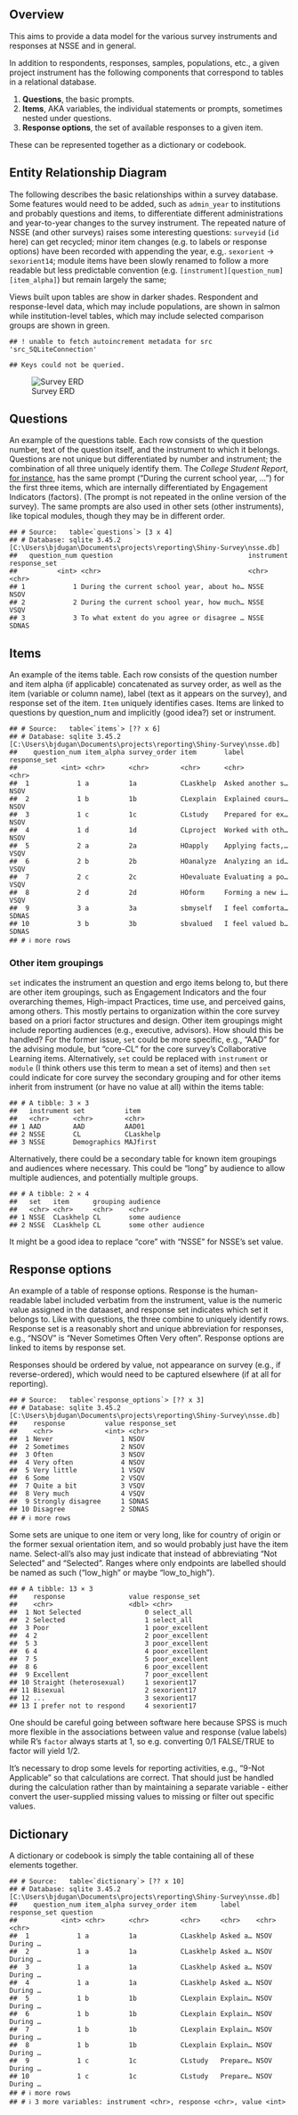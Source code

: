 ## Overview

This aims to provide a data model for the various survey instruments and
responses at NSSE and in general.

In addition to respondents, responses, samples, populations, etc., a
given project instrument has the following components that correspond to
tables in a relational database.  
1. **Questions**, the basic prompts.  
2. **Items**, AKA variables, the individual statements or prompts,
sometimes nested under questions.  
3. **Response options**, the set of available responses to a given item.

These can be represented together as a dictionary or codebook.

## Entity Relationship Diagram

The following describes the basic relationships within a survey
database. Some features would need to be added, such as `admin_year` to
institutions and probably questions and items, to differentiate
different administrations and year-to-year changes to the survey
instrument. The repeated nature of NSSE (and other surveys) raises some
interesting questions: `surveyid` (`id` here) can get recycled; minor
item changes (e.g. to labels or response options) have been recorded
with appending the year, e.g,. `sexorient` -\> `sexorient14`; module
items have been slowly renamed to follow a more readable but less
predictable convention (e.g. `[instrument][question_num][item_alpha]`)
but remain largely the same;

Views built upon tables are show in darker shades. Respondent and
response-level data, which may include populations, are shown in salmon
while institution-level tables, which may include selected comparison
groups are shown in green.

    ## ! unable to fetch autoincrement metadata for src 'src_SQLiteConnection'

    ## Keys could not be queried.

<figure>
<img src="survey_erd.svg" alt="Survey ERD" />
<figcaption aria-hidden="true">Survey ERD</figcaption>
</figure>

## Questions

An example of the questions table. Each row consists of the question
number, text of the question itself, and the instrument to which it
belongs. Questions are not unique but differentiated by number and
instrument; the combination of all three uniquely identify them. The
*College Student Report*, [for
instance](https://nsse.indiana.edu/nsse/survey-instruments/us-english.html),
has the same prompt (“During the current school year, …”) for the first
three items, which are internally differentiated by Engagement
Indicators (factors). (The prompt is not repeated in the online version
of the survey). The same prompts are also used in other sets (other
instruments), like topical modules, though they may be in different
order.

    ## # Source:   table<`questions`> [3 x 4]
    ## # Database: sqlite 3.45.2 [C:\Users\bjdugan\Documents\projects\reporting\Shiny-Survey\nsse.db]
    ##   question_num question                                  instrument response_set
    ##          <int> <chr>                                     <chr>      <chr>       
    ## 1            1 During the current school year, about ho… NSSE       NSOV        
    ## 2            2 During the current school year, how much… NSSE       VSQV        
    ## 3            3 To what extent do you agree or disagree … NSSE       SDNAS

## Items

An example of the items table. Each row consists of the question number
and item alpha (if applicable) concatenated as survey order, as well as
the item (variable or column name), label (text as it appears on the
survey), and response set of the item. `Item` uniquely identifies cases.
Items are linked to questions by question_num and implicitly (good
idea?) set or instrument.

    ## # Source:   table<`items`> [?? x 6]
    ## # Database: sqlite 3.45.2 [C:\Users\bjdugan\Documents\projects\reporting\Shiny-Survey\nsse.db]
    ##    question_num item_alpha survey_order item       label            response_set
    ##           <int> <chr>      <chr>        <chr>      <chr>            <chr>       
    ##  1            1 a          1a           CLaskhelp  Asked another s… NSOV        
    ##  2            1 b          1b           CLexplain  Explained cours… NSOV        
    ##  3            1 c          1c           CLstudy    Prepared for ex… NSOV        
    ##  4            1 d          1d           CLproject  Worked with oth… NSOV        
    ##  5            2 a          2a           HOapply    Applying facts,… VSQV        
    ##  6            2 b          2b           HOanalyze  Analyzing an id… VSQV        
    ##  7            2 c          2c           HOevaluate Evaluating a po… VSQV        
    ##  8            2 d          2d           HOform     Forming a new i… VSQV        
    ##  9            3 a          3a           sbmyself   I feel comforta… SDNAS       
    ## 10            3 b          3b           sbvalued   I feel valued b… SDNAS       
    ## # ℹ more rows

### Other item groupings

`set` indicates the instrument an question and ergo items belong to, but
there are other item groupings, such as Engagement Indicators and the
four overarching themes, High-impact Practices, time use, and perceived
gains, among others. This mostly pertains to organization within the
core survey based on a priori factor structures and design. Other item
groupings might include reporting audiences (e.g., executive, advisors).
How should this be handled? For the former issue, `set` could be more
specific, e.g., “AAD” for the advising module, but “core-CL” for the
core survey’s Collaborative Learning items. Alternatively, `set` could
be replaced with `instrument` or `module` (I think others use this term
to mean a set of items) and then `set` could indicate for core survey
the secondary grouping and for other items inherit from instrument (or
have no value at all) within the items table:

    ## # A tibble: 3 × 3
    ##   instrument set          item     
    ##   <chr>      <chr>        <chr>    
    ## 1 AAD        AAD          AAD01    
    ## 2 NSSE       CL           CLaskhelp
    ## 3 NSSE       Demographics MAJfirst

Alternatively, there could be a secondary table for known item groupings
and audiences where necessary. This could be “long” by audience to allow
multiple audiences, and potentially multiple groups.

    ## # A tibble: 2 × 4
    ##   set   item      grouping audience           
    ##   <chr> <chr>     <chr>    <chr>              
    ## 1 NSSE  CLaskhelp CL       some audience      
    ## 2 NSSE  CLaskhelp CL       some other audience

It might be a good idea to replace “core” with “NSSE” for NSSE’s set
value.

## Response options

An example of a table of response options. Response is the
human-readable label included verbatim from the instrument, value is the
numeric value assigned in the dataaset, and response set indicates which
set it belongs to. Like with questions, the three combine to uniquely
identify rows. Response set is a reasonably short and unique
abbreviation for responses, e.g., “NSOV” is “Never Sometimes Often Very
often”. Response options are linked to items by response set.

Responses should be ordered by value, not appearance on survey (e.g., if
reverse-ordered), which would need to be captured elsewhere (if at all
for reporting).

    ## # Source:   table<`response_options`> [?? x 3]
    ## # Database: sqlite 3.45.2 [C:\Users\bjdugan\Documents\projects\reporting\Shiny-Survey\nsse.db]
    ##    response          value response_set
    ##    <chr>             <int> <chr>       
    ##  1 Never                 1 NSOV        
    ##  2 Sometimes             2 NSOV        
    ##  3 Often                 3 NSOV        
    ##  4 Very often            4 NSOV        
    ##  5 Very little           1 VSQV        
    ##  6 Some                  2 VSQV        
    ##  7 Quite a bit           3 VSQV        
    ##  8 Very much             4 VSQV        
    ##  9 Strongly disagree     1 SDNAS       
    ## 10 Disagree              2 SDNAS       
    ## # ℹ more rows

Some sets are unique to one item or very long, like for country of
origin or the former sexual orientation item, and so would probably just
have the item name. Select-all’s also may just indicate that instead of
abbreviating “Not Selected” and “Selected”. Ranges where only endpoints
are labelled should be named as such (“low_high” or maybe
“low_to_high”).

    ## # A tibble: 13 × 3
    ##    response                value response_set  
    ##    <chr>                   <dbl> <chr>         
    ##  1 Not Selected                0 select_all    
    ##  2 Selected                    1 select_all    
    ##  3 Poor                        1 poor_excellent
    ##  4 2                           2 poor_excellent
    ##  5 3                           3 poor_excellent
    ##  6 4                           4 poor_excellent
    ##  7 5                           5 poor_excellent
    ##  8 6                           6 poor_excellent
    ##  9 Excellent                   7 poor_excellent
    ## 10 Straight (heterosexual)     1 sexorient17   
    ## 11 Bisexual                    2 sexorient17   
    ## 12 ...                         3 sexorient17   
    ## 13 I prefer not to respond     4 sexorient17

One should be careful going between software here because SPSS is much
more flexible in the associations between value and response (value
labels) while R’s `factor` always starts at 1, so e.g. converting 0/1
FALSE/TRUE to factor will yield 1/2.

It’s necessary to drop some levels for reporting activities, e.g.,
“9-Not Applicable” so that calculations are correct. That should just be
handled during the calculation rather than by maintaining a separate
variable - either convert the user-supplied missing values to missing or
filter out specific values.

## Dictionary

A dictionary or codebook is simply the table containing all of these
elements together.

    ## # Source:   table<`dictionary`> [?? x 10]
    ## # Database: sqlite 3.45.2 [C:\Users\bjdugan\Documents\projects\reporting\Shiny-Survey\nsse.db]
    ##    question_num item_alpha survey_order item      label    response_set question
    ##           <int> <chr>      <chr>        <chr>     <chr>    <chr>        <chr>   
    ##  1            1 a          1a           CLaskhelp Asked a… NSOV         During …
    ##  2            1 a          1a           CLaskhelp Asked a… NSOV         During …
    ##  3            1 a          1a           CLaskhelp Asked a… NSOV         During …
    ##  4            1 a          1a           CLaskhelp Asked a… NSOV         During …
    ##  5            1 b          1b           CLexplain Explain… NSOV         During …
    ##  6            1 b          1b           CLexplain Explain… NSOV         During …
    ##  7            1 b          1b           CLexplain Explain… NSOV         During …
    ##  8            1 b          1b           CLexplain Explain… NSOV         During …
    ##  9            1 c          1c           CLstudy   Prepare… NSOV         During …
    ## 10            1 c          1c           CLstudy   Prepare… NSOV         During …
    ## # ℹ more rows
    ## # ℹ 3 more variables: instrument <chr>, response <chr>, value <int>
